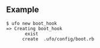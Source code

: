 ## Example

    $ ufo new boot_hook
    => Creating boot_hook
           exist
          create  .ufo/config/boot.rb